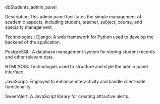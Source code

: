 dbStudents_admin_panel

Description
This admin panel facilitates the simple management of academic aspects, including student, teacher, subject, course, and specialty management.

Technologies : 
Django: A web framework for Python used to develop the backend of the application.

PostgreSQL: A database management system for storing student records and other relevant data.

HTML/CSS: Technologies used to structure and style the admin panel interface.

JavaScript: Employed to enhance interactivity and handle client-side functionality.

SweetAlert: A JavaScript library for creating attractive alerts.



